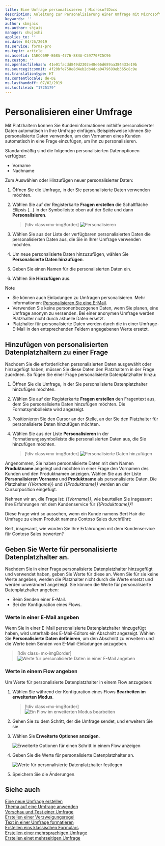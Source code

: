 ```yaml
---
title: Eine Umfrage personalisieren | MicrosoftDocs
description: Anleitung zur Personalisierung einer Umfrage mit Microsoft Forms Pro.
keywords: ''
author: sbmjais
ms.author: shjais
manager: shujoshi
applies_to: ''
ms.date: 04/26/2019
ms.service: forms-pro
ms.topic: article
ms.assetid: 1AECC69F-B68A-4776-884A-C59770FC5C96
ms.custom: ''
ms.openlocfilehash: 41e01facdd849d2302e48e66d689aa384433e19b
ms.sourcegitcommit: 4f20bfe750e8d4eb2db4dca0479699eb365c8c9e
ms.translationtype: HT
ms.contentlocale: de-DE
ms.lasthandoff: 07/02/2019
ms.locfileid: "1725179"
---
```

# <a name="personalize-a-survey"></a>Personalisieren einer Umfrage



Mit Platzhaltern können Sie Kundeninformationen mithilfe personalisierter Daten automatisch in Ihre Umfrage einfügen. Beispielsweise können Sie personalisierte Daten verwenden, um den Vornamen eines Kunden automatisch in eine Frage einzufügen, um ihn zu personalisieren.

Standardmäßig sind die folgenden personalisierten Datenoptionen verfügbar:

- Vorname
- Nachname

Zum Auswählen oder Hinzufügen neuer personalisierter Daten:

1.  Öffnen Sie die Umfrage, in der Sie personalisierte Daten verwenden möchten.

2.  Wählen Sie auf der Registerkarte **Fragen erstellen** die Schaltfläche Ellipsis (...) in der Symbolleiste oben auf der Seite und dann **Personalisieren**.

    > [!div class=mx-imgBorder]
    > ![Personalisieren](media/custom-data-button.png "Personalisieren")

3.  Wählen Sie aus der Liste der verfügbaren personalisierten Daten die personalisierten Daten aus, die Sie in Ihrer Umfrage verwenden möchten.

4.  Um neue personalisierte Daten hinzuzufügen, wählen Sie **Personalisierte Daten hinzufügen**.

5.  Geben Sie einen Namen für die personalisierten Daten ein.

6.  Wählen Sie **Hinzufügen** aus.

> [!NOTE]
> - Sie können auch Einladungen zu Umfragen personalisieren. Mehr Informationen: [Personalisieren Sie eine E-Mail](send-survey-email.md#personalize-an-email).
> - Verwenden Sie keine personenbezogenen Daten, wenn Sie planen, eine Umfrage anonym zu versenden. Bei einer anonymen Umfrage werden Platzhalter nicht durch aktuelle Daten ersetzt.
> - Platzhalter für personalisierte Daten werden durch die in einer Umfrage-E-Mail in den entsprechenden Feldern angegebenen Werte ersetzt.

## <a name="add-personalized-data-placeholders-to-a-question"></a>Hinzufügen von personalisierten Datenplatzhaltern zu einer Frage

Nachdem Sie die erforderlichen personalisierten Daten ausgewählt oder hinzugefügt haben, müssen Sie diese Daten den Platzhaltern in der Frage zuordnen. So fügen Sie einer Frage personalisierte Datenplatzhalter hinzu:

1.  Öffnen Sie die Umfrage, in der Sie personalisierte Datenplatzhalter hinzufügen möchten.

2.  Wählen Sie auf der Registerkarte **Fragen erstellen** den Fragentext aus, dem Sie personalisierte Daten hinzufügen möchten. Die Formatsymbolleiste wird angezeigt.

3.  Positionieren Sie den Cursor an der Stelle, an der Sie den Platzhalter für personalisierte Daten hinzufügen möchten.

4.  Wählen Sie aus der Liste **Personalisieren** in der Formatierungssymbolleiste die personalisierten Daten aus, die Sie hinzufügen möchten. 

    > [!div class=mx-imgBorder]
    > ![Personalisierte Daten hinzufügen](media/add-pipe-data.png "Personalisierte Daten hinzufügen")

Angenommen, Sie haben personalisierte Daten mit dem Namen **Produktname** angelegt und möchten in einer Frage den Vornamen des Kunden und den Produktnamen anzeigen. Wählen Sie aus der Liste **Personalisieren** **Vorname** und **Produktname** als personalisierte Daten. Die Platzhalter *{{Vorname}}* und *{{Produktname}}* werden an der Cursorposition eingefügt.

Nehmen wir an, die Frage ist: *{{Vorname}}*, wie beurteilen Sie insgesamt Ihre Erfahrungen mit dem Kundenservice für *{{Produktname}}*?

Diese Frage wird so aussehen, wenn ein Kunde namens Bert Hair die Umfrage zu einem Produkt namens Contoso Sales durchführt:

Bert, insgesamt, wie würden Sie Ihre Erfahrungen mit dem Kundenservice für Contoso Sales bewerten?

## <a name="specify-values-for-personalized-data-placeholders"></a>Geben Sie Werte für personalisierte Datenplatzhalter an.

Nachdem Sie in einer Frage personalisierte Datenplatzhalter hinzugefügt und verwendet haben, geben Sie Werte für diese an. Wenn Sie für sie keine Werte angeben, werden die Platzhalter nicht durch die Werte ersetzt und werden unverändert angezeigt. Sie können die Werte für personalisierte Datenplatzhalter angeben: 

- Beim Senden einer E-Mail.
- Bei der Konfiguration eines Flows.

### <a name="specify-values-in-an-email"></a>Werte in einer E-Mail angeben

Wenn Sie in einer E-Mail personalisierte Datenplatzhalter hinzugefügt haben, wird unterhalb des E-Mail-Editors ein Abschnitt angezeigt. Wählen Sie **Personalisierte Daten definieren**, um den Abschnitt zu erweitern und die Werte beim Senden von E-Mail-Einladungen anzugeben.

> [!div class=mx-imgBorder]
> ![Werte für personalisierte Daten in einer E-Mail angeben](media/custom-data-values.png "Werte für personalisierte Daten in einer E-Mail angeben")

### <a name="specify-values-in-a-flow"></a>Werte in einem Flow angeben

Um Werte für personalisierte Datenplatzhalter in einem Flow anzugeben:

1.  Wählen Sie während der Konfiguration eines Flows **Bearbeiten im erweiterten Modus**.

    > [!div class=mx-imgBorder]
    > ![Ein Flow im erweiterten Modus bearbeiten](media/flow-advanced-mode.png "Ein Flow im erweiterten Modus bearbeiten")

2.  Gehen Sie zu dem Schritt, der die Umfrage sendet, und erweitern Sie sie.

3.  Wählen Sie **Erweiterte Optionen anzeigen**.

    ![Erweiterte Optionen für einen Schritt in einem Flow anzeigen](media/flow-step-advanced-options-button.png "Erweiterte Optionen für einen Schritt in einem Flow anzeigen")

4.  Geben Sie die Werte für personalisierte Datenplatzhalter an.

    ![Werte für personalisierte Datenplatzhalter festlegen](media/flow-step-advanced-options.png "Werte für personalisierte Datenplatzhalter festlegen")

5.  Speichern Sie die Änderungen. 

## <a name="see-also"></a>Siehe auch

[Eine neue Umfrage erstellen](create-new-survey.md)<br>
[Thema auf eine Umfrage anwenden](apply-theme.md)<br>
[Vorschau und Test einer Umfrage](preview-test-survey.md)<br>
[Erstellen einer Verzweigungsregel](create-branching-rule.md)<br>
[Text in einer Umfrage formatieren](survey-text-format.md)<br>
[Erstellen eins klassischen Formulars](create-classic-form.md)<br>
[Erstellen einer mehrsprachigen Umfrage](create-multilingual-survey.md)<br>
[Erstellen einet mehrseitigen Umfrage](create-multipage-survey.md)
